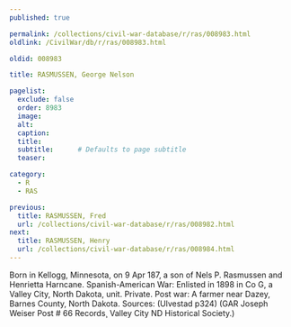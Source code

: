 ```yaml
---
published: true

permalink: /collections/civil-war-database/r/ras/008983.html
oldlink: /CivilWar/db/r/ras/008983.html

oldid: 008983

title: RASMUSSEN, George Nelson

pagelist:
  exclude: false
  order: 8983
  image: 
  alt:
  caption:
  title:
  subtitle:      # Defaults to page subtitle
  teaser:

category: 
  - R 
  - RAS

previous:
  title: RASMUSSEN, Fred
  url: /collections/civil-war-database/r/ras/008982.html  
next:
  title: RASMUSSEN, Henry
  url: /collections/civil-war-database/r/ras/008984.html   
---
```

Born in Kellogg, Minnesota, on 9 Apr 187, a son of Nels P. Rasmussen and Henrietta Harncane. Spanish-American War: Enlisted in 1898 in Co G, a Valley City, North Dakota, unit. Private. Post war: A farmer near Dazey, Barnes County, North Dakota. Sources: (Ulvestad p324) (GAR Joseph Weiser Post # 66 Records&cedil; Valley City ND Historical Society.)